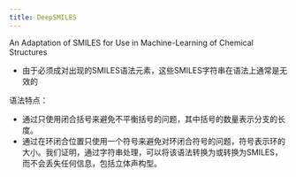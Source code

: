 ```yaml
---
title: DeepSMILES
---
```


An Adaptation of SMILES for Use in Machine-Learning of Chemical Structures

- 由于必须成对出现的SMILES语法元素，这些SMILES字符串在语法上通常是无效的

语法特点：

- 通过只使用闭合括号来避免不平衡括号的问题，其中括号的数量表示分支的长度。
- 通过在环闭合位置只使用一个符号来避免对环闭合符号的问题，符号表示环的大小。我们证明，通过字符串处理，可以将该语法转换为或转换为SMILES，而不会丢失任何信息，包括立体声构型。